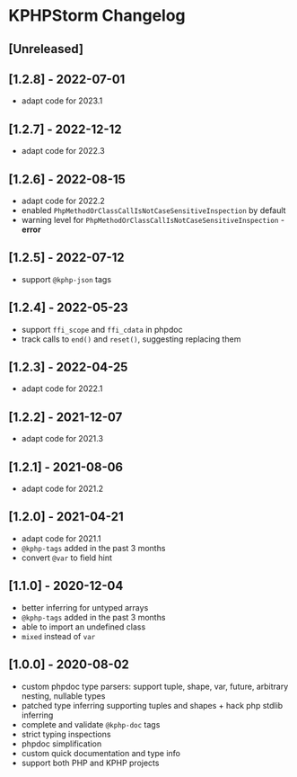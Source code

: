 # KPHPStorm Changelog

## [Unreleased]

## [1.2.8] - 2022-07-01

- adapt code for 2023.1

## [1.2.7] - 2022-12-12

- adapt code for 2022.3

## [1.2.6] - 2022-08-15

- adapt code for 2022.2
- enabled `PhpMethodOrClassCallIsNotCaseSensitiveInspection` by default
- warning level for `PhpMethodOrClassCallIsNotCaseSensitiveInspection` - **error**

## [1.2.5] - 2022-07-12

- support `@kphp-json` tags

## [1.2.4] - 2022-05-23

- support `ffi_scope` and `ffi_cdata` in phpdoc
- track calls to `end()` and `reset()`, suggesting replacing them

## [1.2.3] - 2022-04-25

- adapt code for 2022.1

## [1.2.2] - 2021-12-07

- adapt code for 2021.3

## [1.2.1] - 2021-08-06

- adapt code for 2021.2

## [1.2.0] - 2021-04-21

- adapt code for 2021.1
- `@kphp-tags` added in the past 3 months
- convert `@var` to field hint

## [1.1.0] - 2020-12-04

- better inferring for untyped arrays
- `@kphp-tags` added in the past 3 months
- able to import an undefined class
- `mixed` instead of `var`

## [1.0.0] - 2020-08-02

- custom phpdoc type parsers: support tuple, shape, var, future, arbitrary nesting, nullable types
- patched type inferring supporting tuples and shapes + hack php stdlib inferring
- complete and validate `@kphp-doc` tags
- strict typing inspections
- phpdoc simplification
- custom quick documentation and type info
- support both PHP and KPHP projects
